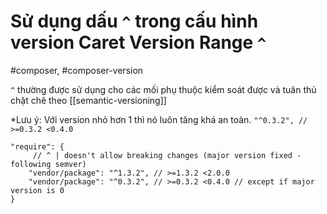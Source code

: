 # Sử dụng dấu `^` trong cấu hình version Caret Version Range `^`
#composer, #composer-version

`^` thường được sử dụng cho các mối phụ thuộc kiểm soát được và tuân thủ chặt chẽ theo [[semantic-versioning]]

*Lưu ý: Với version nhỏ hơn 1 thì nó luôn tăng khá an toàn. `"^0.3.2", // >=0.3.2 <0.4.0 `

```
"require": {
     // ^ | doesn't allow breaking changes (major version fixed - following semver)
    "vendor/package": "^1.3.2", // >=1.3.2 <2.0.0
    "vendor/package": "^0.3.2", // >=0.3.2 <0.4.0 // except if major version is 0
}
```